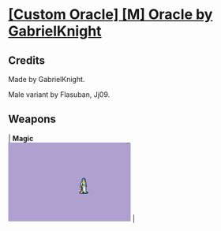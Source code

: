 # [\[Custom Oracle\] \[M\] Oracle by GabrielKnight](./)
## Credits

Made by GabrielKnight. 

Male variant by Flasuban, Jj09.

## Weapons

| <b>Magic</b><br/><img alt="Magic animation" src="./6.%20Magic/Magic.gif"/> |
